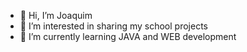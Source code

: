 - 👋 Hi, I’m Joaquim
- 👀 I’m interested in sharing my school projects
- 🌱 I’m currently learning JAVA and WEB development


<!---
AnaCJoaquim/AnaCJoaquim is a ✨ special ✨ repository because its `README.md` (this file) appears on your GitHub profile.
You can click the Preview link to take a look at your changes.
--->
